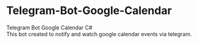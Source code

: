 # Telegram-Bot-Google-Calendar
Telegram Bot Google Calendar C#
<br>This bot created to notify and watch google calendar events via telegram.
